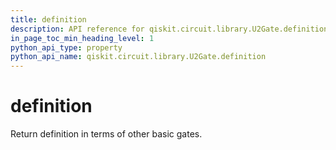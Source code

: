 ```yaml
---
title: definition
description: API reference for qiskit.circuit.library.U2Gate.definition
in_page_toc_min_heading_level: 1
python_api_type: property
python_api_name: qiskit.circuit.library.U2Gate.definition
---
```


# definition

Return definition in terms of other basic gates.

